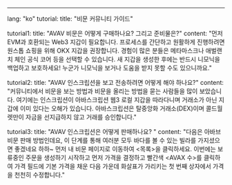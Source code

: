 ---
lang: "ko"
tutorial:
  title: "비문 커뮤니티 가이드"

tutorial1:
  title: "AVAV 비문은 어떻게 구매하나요? 그리고 준비물은?"
  content: "먼저 EVM과 호환되는 Web3 지갑이 필요합니다. 프로세스를 간단하고 원활하게 진행하려면 원스톱 쇼핑을 위해 OKX 지갑을 권장합니다. 경험이 많은 분들은 메타마스크나 애벌랜치 체인 공식 코어 등을 선택할 수 있습니다. 새 지갑을 생성한 후에는 반드시 니모닉을 백업하고 보호하세요! 누군가 니모닉을 보거나 도움을 받지 못할 수도 있으니까요."

tutorial2:
  title: "AVAV 인스크립션을 보고 전송하려면 어떻게 해야 하나요?"
  content: "커뮤니티에서 비문을 보는 방법과 비문을 올리는 방법을 묻는 사람들을 많이 보았습니다. 여기에는 인스크립션이 아바스크립션 웹3 로컬 지갑을 따라다니며 거래소가 아닌 지갑에 이미 있다는 오해가 있습니다. 아바스크립션은 탈중앙화 거래소(DEX)이며 콜드월렛만이 자금을 선지급하지 않고 거래를 승인합니다."


tutorial3:
  title: "AVAV 인스크립션은 어떻게 판매하나요? "
  content: "다음은 아바브 비문 판매 방법인데요, 이 단계를 통해 여러분 모두 바다를 볼 수 있는 빌라를 가지셨으면 좋겠네요 하하~ 먼저 내 비문 페이지로 이동하여 <목록>을 클릭하세요. 이번에는 보류중인 주문을 생성하기 시작하고 먼저 가격을 결정하고 빨간색 <AVAX 수>를 클릭하여 가격 필드에 기본 가격을 채운 다음 가운데 화살표가 가리키는 첫 번째 상자에서 가격을 천천히 수정합니다."